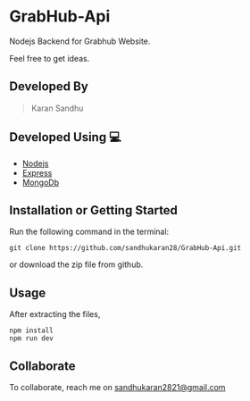 # GrabHub-Api
Nodejs Backend for Grabhub Website.

Feel free to get ideas.

## Developed By 
> Karan Sandhu


## Developed Using 💻

+ [Nodejs](https://nodejs.org/en/docs/)
+ [Express](https://expressjs.com/en/5x/api.html)
+ [MongoDb](https://docs.mongodb.com/)

## Installation or Getting Started

Run the following command in the terminal:

	git clone https://github.com/sandhukaran28/GrabHub-Api.git
or download the zip file from github.
    

## Usage
After extracting the files,

    npm install
    npm run dev

## Collaborate
To collaborate, reach me on [sandhukaran2821@gmail.com]()

    




